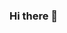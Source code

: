 ### Hi there 👋

<!-- Copy-paste in your Readme.md file -->

<!--
<a href="https://next.ossinsight.io/widgets/official/compose-user-dashboard-stats?user_id=31836829" target="_blank" style="display: block" align="center">
  <picture>
    <source media="(prefers-color-scheme: dark)" srcset="https://next.ossinsight.io/widgets/official/compose-user-dashboard-stats/thumbnail.png?user_id=31836829&image_size=auto&color_scheme=dark" width="771" height="auto">
    <img alt="Dashboard stats of @ViGeng" src="https://next.ossinsight.io/widgets/official/compose-user-dashboard-stats/thumbnail.png?user_id=31836829&image_size=auto&color_scheme=light" width="771" height="auto">
  </picture>
</a>
-->

<!-- Made with [OSS Insight](https://ossinsight.io/) -->

<!--
<p align="center">
<img src="https://vigeng-gh-stats.vercel.app/api?username=vigeng&count_private=true&hide=stars&show=reviews&show_icons=true&bg_color=00000000" />
<img width="46%" src="https://streak-stats.demolab.com?user=vigeng&theme=transparent&exclude_days=Sun%2CSat" alt="GitHub Streak" />
</p>
-->


